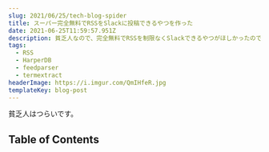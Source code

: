 ```yaml
---
slug: 2021/06/25/tech-blog-spider
title: スーパー完全無料でRSSをSlackに投稿できるやつを作った
date: 2021-06-25T11:59:57.951Z
description: 貧乏人なので、完全無料でRSSを制限なくSlackできるやつがほしかったので作ることにしました。
tags:
  - RSS
  - HarperDB
  - feedparser
  - termextract
headerImage: https://i.imgur.com/QmIHfeR.jpg
templateKey: blog-post
---
```

貧乏人はつらいです。

## Table of Contents

```toc

```
